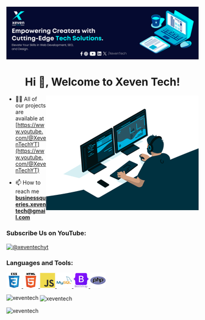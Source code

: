 ![MasterHead](https://github.com/XevenTech/xeventech/blob/main/banner.png?raw=true)
<h1 align="center">Hi 👋, Welcome to Xeven Tech!</h1>
<img align="right" width="400" src="https://github.com/XevenTech/xeventech/blob/main/coding.gif?raw=true">

- 👨‍💻 All of our projects are available at [https://www.youtube.com/@XevenTechYT](https://www.youtube.com/@XevenTechYT)

- 📫 How to reach me **businessqueries.xeventech@gmail.com**

<h3 align="left">Subscribe Us on YouTube:</h3>
<p align="left">
<a href="https://www.youtube.com/@xeventechyt?sub_confirmation=1" target="_blank"><img align="center" src="https://raw.githubusercontent.com/rahuldkjain/github-profile-readme-generator/master/src/images/icons/Social/youtube.svg" alt="@xeventechyt" height="30" width="40" /></a>
</p>

<h3 align="left">Languages and Tools:</h3>
<p align="left"> 
  <a href="https://www.w3schools.com/css/" target="_blank" rel="noreferrer"> <img src="https://raw.githubusercontent.com/devicons/devicon/master/icons/css3/css3-original-wordmark.svg" alt="css3" width="40" height="40"/> </a> 
  <a href="https://www.w3.org/html/" target="_blank" rel="noreferrer"> <img src="https://raw.githubusercontent.com/devicons/devicon/master/icons/html5/html5-original-wordmark.svg" alt="html5" width="40" height="40"/> </a> 
  <a href="https://developer.mozilla.org/en-US/docs/Web/JavaScript" target="_blank" rel="noreferrer"> <img src="https://raw.githubusercontent.com/devicons/devicon/master/icons/javascript/javascript-original.svg" alt="javascript" width="40" height="40"/> </a>  
  <a href="https://www.mysql.com/" target="_blank" rel="noreferrer"> <img src="https://raw.githubusercontent.com/devicons/devicon/master/icons/mysql/mysql-original-wordmark.svg" alt="mysql" width="40" height="40"/> </a> 
  <a href="[https://getbootstrap.com/](https://getbootstrap.com/)" target="_blank" rel="noreferrer"> <img src="https://raw.githubusercontent.com/devicons/devicon/master/icons/bootstrap/bootstrap-original-wordmark.svg" alt="nodejs" width="40" height="40"/> </a> 
  <a href="https://www.php.net" target="_blank" rel="noreferrer"> <img src="https://raw.githubusercontent.com/devicons/devicon/master/icons/php/php-original.svg" alt="php" width="40" height="40"/> </a>  


<p><img align="left" src="https://github-readme-stats.vercel.app/api/top-langs?username=xeventech&show_icons=true&locale=en&layout=compact&theme=tokyonight" alt="xeventech" /></p>

<p>&nbsp;<img align="center" src="https://github-readme-stats.vercel.app/api?username=xeventech&show_icons=true&locale=en&theme=tokyonight" alt="xeventech" /></p>

<p><img align="center" src="https://github-readme-streak-stats.herokuapp.com/?user=xeventech&theme=tokyonight" alt="xeventech" /></p>
